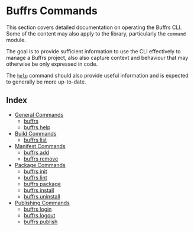 # Buffrs Commands

This section covers detailed documentation on operating the Buffrs CLI. Some of
the content may also apply to the library, particularly the `command` module.

The goal is to provide sufficient information to use the CLI effectively to
manage a Buffrs project, also also capture context and behaviour that may
otherwise be only expressed in code.

The [`help`](buffrs-help.md) command should also provide useful information and is expected to
generally be more up-to-date.

## Index

* [General Commands](general-commands.md)
    * [buffrs](buffrs.md)
    * [buffrs help](buffrs-help.md)
* [Build Commands](build-commands.md)
    * [buffrs list](buffrs-list.md)
* [Manifest Commands](manifest-commands.md)
    * [buffrs add](buffrs-add.md)
    * [buffrs remove](buffrs-remove.md)
* [Package Commands](package-commands.md)
    * [buffrs init](buffrs-init.md)
    * [buffrs lint](buffrs-lint.md)
    * [buffrs package](buffrs-package.md)
    * [buffrs install](buffrs-install.md)
    * [buffrs uninstall](buffrs-uninstall.md)
* [Publishing Commands](publishing-commands.md)
    * [buffrs login](buffrs-login.md)
    * [buffrs logout](buffrs-logout.md)
    * [buffrs publish](buffrs-publish.md)
